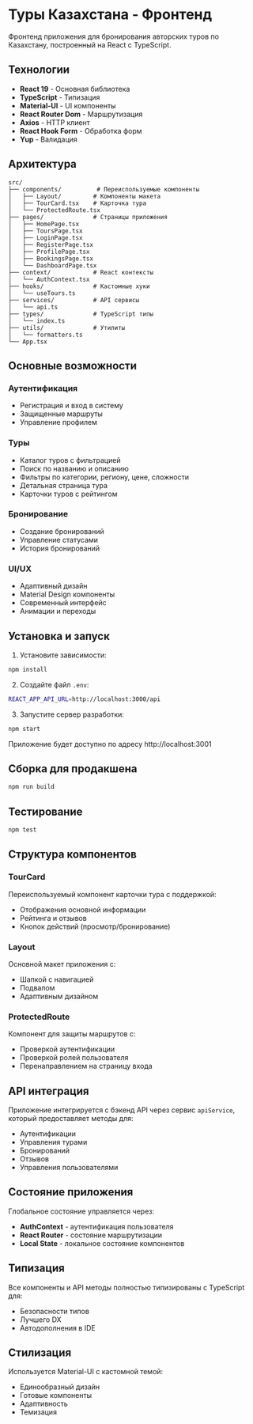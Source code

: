 # Туры Казахстана - Фронтенд

Фронтенд приложения для бронирования авторских туров по Казахстану, построенный на React с TypeScript.

## Технологии

- **React 19** - Основная библиотека
- **TypeScript** - Типизация
- **Material-UI** - UI компоненты
- **React Router Dom** - Маршрутизация
- **Axios** - HTTP клиент
- **React Hook Form** - Обработка форм
- **Yup** - Валидация

## Архитектура

```
src/
├── components/          # Переиспользуемые компоненты
│   ├── Layout/         # Компоненты макета
│   ├── TourCard.tsx    # Карточка тура
│   └── ProtectedRoute.tsx
├── pages/              # Страницы приложения
│   ├── HomePage.tsx
│   ├── ToursPage.tsx
│   ├── LoginPage.tsx
│   ├── RegisterPage.tsx
│   ├── ProfilePage.tsx
│   ├── BookingsPage.tsx
│   └── DashboardPage.tsx
├── context/            # React контексты
│   └── AuthContext.tsx
├── hooks/              # Кастомные хуки
│   └── useTours.ts
├── services/           # API сервисы
│   └── api.ts
├── types/              # TypeScript типы
│   └── index.ts
├── utils/              # Утилиты
│   └── formatters.ts
└── App.tsx
```

## Основные возможности

### Аутентификация
- Регистрация и вход в систему
- Защищенные маршруты
- Управление профилем

### Туры
- Каталог туров с фильтрацией
- Поиск по названию и описанию
- Фильтры по категории, региону, цене, сложности
- Детальная страница тура
- Карточки туров с рейтингом

### Бронирование
- Создание бронирований
- Управление статусами
- История бронирований

### UI/UX
- Адаптивный дизайн
- Material Design компоненты
- Современный интерфейс
- Анимации и переходы

## Установка и запуск

1. Установите зависимости:
```bash
npm install
```

2. Создайте файл `.env`:
```bash
REACT_APP_API_URL=http://localhost:3000/api
```

3. Запустите сервер разработки:
```bash
npm start
```

Приложение будет доступно по адресу http://localhost:3001

## Сборка для продакшена

```bash
npm run build
```

## Тестирование

```bash
npm test
```

## Структура компонентов

### TourCard
Переиспользуемый компонент карточки тура с поддержкой:
- Отображения основной информации
- Рейтинга и отзывов
- Кнопок действий (просмотр/бронирование)

### Layout
Основной макет приложения с:
- Шапкой с навигацией
- Подвалом
- Адаптивным дизайном

### ProtectedRoute
Компонент для защиты маршрутов с:
- Проверкой аутентификации
- Проверкой ролей пользователя
- Перенаправлением на страницу входа

## API интеграция

Приложение интегрируется с бэкенд API через сервис `apiService`, который предоставляет методы для:
- Аутентификации
- Управления турами
- Бронирований
- Отзывов
- Управления пользователями

## Состояние приложения

Глобальное состояние управляется через:
- **AuthContext** - аутентификация пользователя
- **React Router** - состояние маршрутизации
- **Local State** - локальное состояние компонентов

## Типизация

Все компоненты и API методы полностью типизированы с TypeScript для:
- Безопасности типов
- Лучшего DX
- Автодополнения в IDE

## Стилизация

Используется Material-UI с кастомной темой:
- Единообразный дизайн
- Готовые компоненты
- Адаптивность
- Темизация
